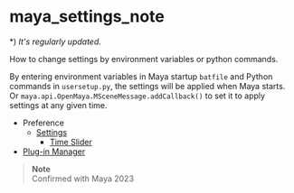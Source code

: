 # maya_settings_note

*) *It's regularly updated.*

How to change settings by environment variables or python commands.  

By entering environment variables in Maya startup `batfile` and Python commands in `usersetup.py`, the settings will be applied when Maya starts.  
Or `maya.api.OpenMaya.MSceneMessage.addCallback()` to set it to apply settings at any given time.  

* Preference
  * [Settings](./Pref_Settings.md)
    * [Time Slider](./Pref_Settings_TimeSlider.md)
* [Plug-in Manager](./PluginManager.md)

> **Note**  
> Confirmed with Maya 2023  
